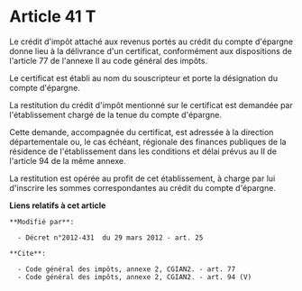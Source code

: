 # Article 41 T

Le crédit d'impôt attaché aux revenus portés au crédit du compte d'épargne donne lieu à la délivrance d'un certificat,
conformément aux dispositions de l'article 77 de l'annexe II au code général des impôts. 

Le certificat est établi au nom du souscripteur et porte la désignation du compte d'épargne. 

La restitution du crédit d'impôt mentionné sur le certificat est demandée par l'établissement chargé de la tenue du compte
d'épargne. 

Cette demande, accompagnée du certificat, est adressée à la direction départementale ou, le cas échéant, régionale des
finances publiques de la résidence de l'établissement dans les conditions et délai prévus au II de l'article 94 de la même
annexe. 

La restitution est opérée au profit de cet établissement, à charge par lui d'inscrire les sommes correspondantes au crédit du
compte d'épargne.

**Liens relatifs à cet article**

	**Modifié par**:

	  - Décret n°2012-431  du 29 mars 2012 - art. 25

	**Cite**:

	  - Code général des impôts, annexe 2, CGIAN2. - art. 77
	  - Code général des impôts, annexe 2, CGIAN2. - art. 94 (V)

